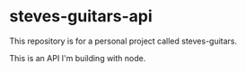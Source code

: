 # steves-guitars-api

This repository is for a personal project called steves-guitars.

This is an API I'm building with node.
